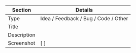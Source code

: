 
| Section     | Details                              |
| ----------- | ------------------------------------ |
| Type        | Idea / Feedback / Bug / Code / Other |
| Title       |                                      |
| Description |                                      |
| Screenshot  | [ ]                                  |
